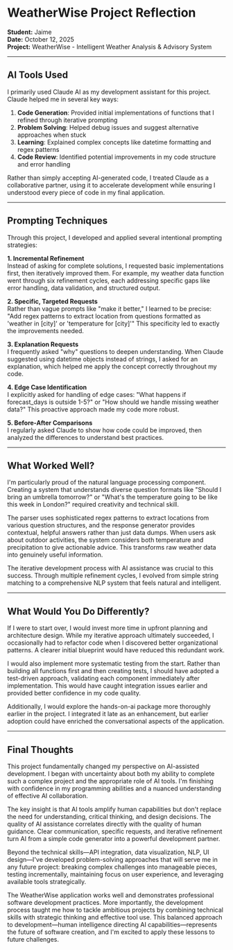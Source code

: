 # WeatherWise Project Reflection

**Student:** Jaime  
**Date:** October 12, 2025  
**Project:** WeatherWise - Intelligent Weather Analysis & Advisory System

---

## AI Tools Used

I primarily used Claude AI as my development assistant for this project. Claude helped me in several key ways:

1. **Code Generation**: Provided initial implementations of functions that I refined through iterative prompting
2. **Problem Solving**: Helped debug issues and suggest alternative approaches when stuck
3. **Learning**: Explained complex concepts like datetime formatting and regex patterns
4. **Code Review**: Identified potential improvements in my code structure and error handling

Rather than simply accepting AI-generated code, I treated Claude as a collaborative partner, using it to accelerate development while ensuring I understood every piece of code in my final application.

---

## Prompting Techniques

Through this project, I developed and applied several intentional prompting strategies:

**1. Incremental Refinement**  
Instead of asking for complete solutions, I requested basic implementations first, then iteratively improved them. For example, my weather data function went through six refinement cycles, each addressing specific gaps like error handling, data validation, and structured output.

**2. Specific, Targeted Requests**  
Rather than vague prompts like "make it better," I learned to be precise: "Add regex patterns to extract location from questions formatted as 'weather in [city]' or 'temperature for [city]'" This specificity led to exactly the improvements needed.

**3. Explanation Requests**  
I frequently asked "why" questions to deepen understanding. When Claude suggested using datetime objects instead of strings, I asked for an explanation, which helped me apply the concept correctly throughout my code.

**4. Edge Case Identification**  
I explicitly asked for handling of edge cases: "What happens if forecast_days is outside 1-5?" or "How should we handle missing weather data?" This proactive approach made my code more robust.

**5. Before-After Comparisons**  
I regularly asked Claude to show how code could be improved, then analyzed the differences to understand best practices.

---

## What Worked Well?

I'm particularly proud of the natural language processing component. Creating a system that understands diverse question formats like "Should I bring an umbrella tomorrow?" or "What's the temperature going to be like this week in London?" required creativity and technical skill.

The parser uses sophisticated regex patterns to extract locations from various question structures, and the response generator provides contextual, helpful answers rather than just data dumps. When users ask about outdoor activities, the system considers both temperature and precipitation to give actionable advice. This transforms raw weather data into genuinely useful information.

The iterative development process with AI assistance was crucial to this success. Through multiple refinement cycles, I evolved from simple string matching to a comprehensive NLP system that feels natural and intelligent.

---

## What Would You Do Differently?

If I were to start over, I would invest more time in upfront planning and architecture design. While my iterative approach ultimately succeeded, I occasionally had to refactor code when I discovered better organizational patterns. A clearer initial blueprint would have reduced this redundant work.

I would also implement more systematic testing from the start. Rather than building all functions first and then creating tests, I should have adopted a test-driven approach, validating each component immediately after implementation. This would have caught integration issues earlier and provided better confidence in my code quality.

Additionally, I would explore the hands-on-ai package more thoroughly earlier in the project. I integrated it late as an enhancement, but earlier adoption could have enriched the conversational aspects of the application.

---

## Final Thoughts

This project fundamentally changed my perspective on AI-assisted development. I began with uncertainty about both my ability to complete such a complex project and the appropriate role of AI tools. I'm finishing with confidence in my programming abilities and a nuanced understanding of effective AI collaboration.

The key insight is that AI tools amplify human capabilities but don't replace the need for understanding, critical thinking, and design decisions. The quality of AI assistance correlates directly with the quality of human guidance. Clear communication, specific requests, and iterative refinement turn AI from a simple code generator into a powerful development partner.

Beyond the technical skills—API integration, data visualization, NLP, UI design—I've developed problem-solving approaches that will serve me in any future project: breaking complex challenges into manageable pieces, testing incrementally, maintaining focus on user experience, and leveraging available tools strategically.

The WeatherWise application works well and demonstrates professional software development practices. More importantly, the development process taught me how to tackle ambitious projects by combining technical skills with strategic thinking and effective tool use. This balanced approach to development—human intelligence directing AI capabilities—represents the future of software creation, and I'm excited to apply these lessons to future challenges.

